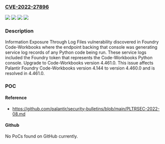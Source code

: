 ### [CVE-2022-27896](https://cve.mitre.org/cgi-bin/cvename.cgi?name=CVE-2022-27896)
![](https://img.shields.io/static/v1?label=Product&message=Foundry%20Code-Workbooks&color=blue)
![](https://img.shields.io/static/v1?label=Version&message=4.144%20&color=brightgreen)
![](https://img.shields.io/static/v1?label=Version&message=unspecified%20&color=brightgreen)
![](https://img.shields.io/static/v1?label=Vulnerability&message=CWE-532%20Information%20Exposure%20Through%20Log%20Files&color=brightgreen)

### Description

Information Exposure Through Log Files vulnerability discovered in Foundry Code-Workbooks where the endpoint backing that console was generating service log records of any Python code being run. These service logs included the Foundry token that represents the Code-Workbooks Python console. Upgrade to Code-Workbooks version 4.461.0. This issue affects Palantir Foundry Code-Workbooks version 4.144 to version 4.460.0 and is resolved in 4.461.0.

### POC

#### Reference
- https://github.com/palantir/security-bulletins/blob/main/PLTRSEC-2022-08.md

#### Github
No PoCs found on GitHub currently.

